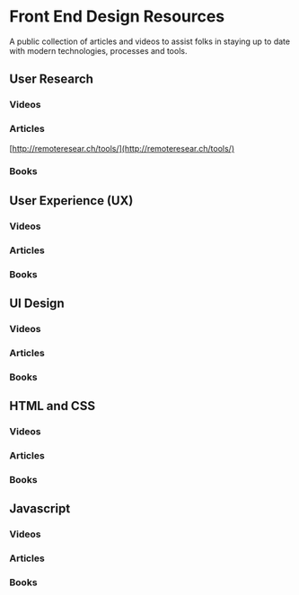 # Front End Design Resources
A public collection of articles and videos to assist folks in staying up to date with modern technologies, processes and tools.

## User Research
### Videos

### Articles
[http://remoteresear.ch/tools/](http://remoteresear.ch/tools/)


### Books


## User Experience (UX)
### Videos

### Articles

### Books

## UI Design
### Videos

### Articles

### Books

## HTML and CSS
### Videos

### Articles

### Books

## Javascript
### Videos

### Articles

### Books
